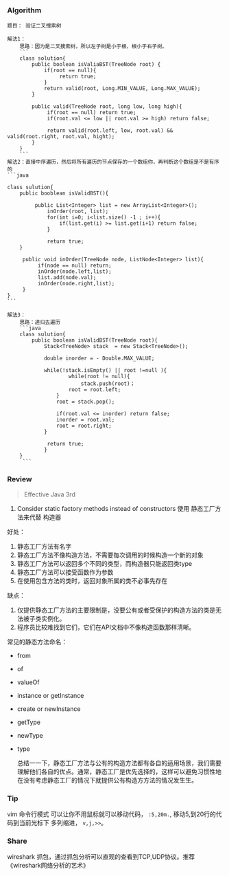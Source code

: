 ### Algorithm
    题目： 验证二叉搜索树

    解法1：
        思路：因为是二叉搜索树，所以左子树是小于根，根小于右子树。
        ```
        class solution{
            public boolean isValiaBST(TreeNode root) {
                if(root == null){
                     return true;
                }
                return valid(root, Long.MIN_VALUE, Long.MAX_VALUE);
            }
        
            public valid(TreeNode root, long low, long high){
                 if(root == null) return true;
                 if(root.val <= low || root.val >= high) return false;

                 return valid(root.left, low, root.val) && valid(root.right, root.val, hight);
            }
        }
        ```
    解法2：直接中序遍历，然后将所有遍历的节点保存的一个数组你，再判断这个数组是不是有序的
    ```java
    
    class sulution{
        public booblean isValidBST(){
        
             public List<Integer> list = new ArrayList<Integer>();
                 inOrder(root, list);
                 for(int i=0; i<list.size() -1 ; i++){
                     if(list.get(i) >= list.get(i+1) return false;
                 }

                 return true;
        }
         
         public void inOrder(TreeNode node, ListNode<Integer> list){
              if(node == null) return;
              inOrder(node.left,list);
              list.add(node.val);
              inOrder(node.right,list);
         }
    }
    ```

    解法3：
        思路：递归去遍历
        ```java
        class sulution{
            public boolean isValidBST(TreeNode root){
                Stack<TreeNode> stack  = new Stack<TreeNode>();

                double inorder = - Double.MAX_VALUE;

                while(!stack.isEmpty() || root !=null ){
                        while(root != null){
                            stack.push(root)；
                        root = root.left;
                    }
                    root = stack.pop();

                    if(root.val <= inorder) return false;
                    inorder = root.val;
                    root = root.right;
                }
                
                 return true;
                }
        }
         ```
### Review
> Effective Java 3rd
1. Consider static factory methods instead of constructors
使用 静态工厂方法来代替 构造器

好处：
1. 静态工厂方法有名字
2. 静态工厂方法不像构造方法，不需要每次调用的时候构造一个新的对象
3. 静态工厂方法可以返回多个不同的类型，而构造器只能返回类type
4. 静态工厂方法可以接受函数作为参数
5. 在使用包含方法的类时，返回对象所属的类不必事先存在

缺点：
1. 仅提供静态工厂方法的主要限制是，没要公有或者受保护的构造方法的类是无法被子类实例化。
2. 程序员比较难找到它们，它们在API文档中不像构造函数那样清晰。

常见的静态方法命名：
* from 
* of
* valueOf
* instance or getInstance
* create or newInstance
* getType
* newType
* type

    总结⼀一下，静态⼯厂方法与公有的构造方法都有各自的适用场景，我们需要理解他们各自的优点。通常，静态⼯厂是优先选择的，这样可以避免习惯性地在没有考虑静态⼯厂的情况下就提供公有构造⽅方法的情况发⽣生。

### Tip
vim 命令行模式 可以让你不用鼠标就可以移动代码， `:5,20m.`, 移动5,到20行的代码到当前光标下
多列缩进， `v,j,>>`。


### Share
wireshark 抓包，通过抓包分析可以直观的查看到TCP,UDP协议。推荐《wireshark网络分析的艺术》
